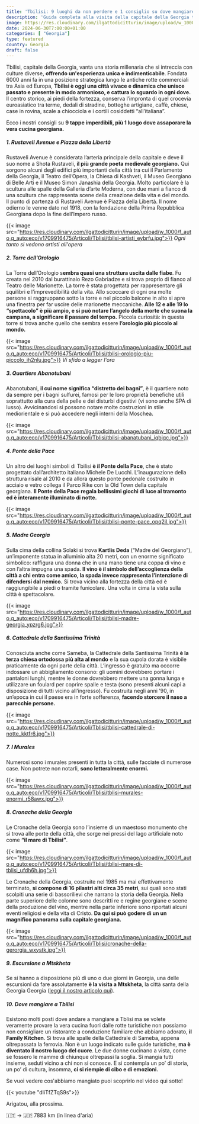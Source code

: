 ```yaml
---
title: 'Tbilisi: 9 luoghi da non perdere e 1 consiglio su dove mangiare'
description: 'Guida completa alla visita della capitale della Georgia tra storia, cultura e modernità'
image: https://res.cloudinary.com/ilgattodicitturin/image/upload/w_1000/f_auto,q_auto:eco/v1709916475/Articoli/Tblisi/tblisi-dall-alto_lmr79p.jpg
date: 2024-06-30T7:00:00+01:00
categories: [ "Georgia"]
type: featured  
country: Georgia 
draft: false
---
```


Tbilisi, capitale della Georgia, vanta una storia millenaria che si intreccia con culture diverse, **offrendo un'esperienza unica e indimenticabile**. Fondata 6000 anni fa in una posizione strategica lungo le antiche rotte commerciali tra Asia ed Europa, **Tbilisi è oggi una città vivace e dinamica che unisce passato e presente in modo armonioso, e cattura lo sguardo in ogni dove.** 
Il centro storico, ai piedi della fortezza, conserva l’impronta di quel crocevia euroasiatico tra terme, dedali di stradine, botteghe artigiane, caffè, chiese, case in rovina, scale a chiocciola e i cortili cosiddetti “all’italiana”. 

Ecco i nostri consigli su **9 tappe imperdibili, più 1 luogo dove assaporare la vera cucina georgiana.**

##### 1. Rustaveli Avenue e Piazza della Libertà

Rustaveli Avenue è considerata l’arteria principale della capitale e deve il suo nome a Shota Rustaveli, **il più grande poeta medievale georgiano.** Qui sorgono alcuni degli edifici più importanti della città tra cui il Parlamento della Georgia, il Teatro dell’Opera, la Chiesa di Kashveti, il Museo Georgiano di Belle Arti e il Museo Simon Janashia della Georgia. Molto particolare è la scultura alle spalle della Galleria d’arte Moderna, con due mani a fianco di una scultura che rappresenta scene della creazione della vita e del mondo. 
Il punto di partenza di Rustaveli Avenue è Piazza della Libertà. Il nome odierno le venne dato nel 1918, con la fondazione della Prima Repubblica Georgiana dopo la fine dell’Impero russo.

{{< image src="https://res.cloudinary.com/ilgattodicitturin/image/upload/w_1000/f_auto,q_auto:eco/v1709916475/Articoli/Tblisi/tblisi-artisti_eybrfu.jpg">}} 
_Ogni tanto si vedono artisti all'opera_

##### 2. Torre dell’Orologio

La Torre dell’Orologio s**embra quasi una struttura uscita dalle fiabe**. Fu creata nel 2010 dal burattinaio Rezo Gabriadze e si trova proprio di fianco al Teatro delle Marionette. La torre è stata progettata per rappresentare gli squilibri e l’imprevedibilità della vita. Allo scoccare di ogni ora molte persone si raggruppano sotto la torre e nel piccolo balcone in alto si apre una finestra per far uscire delle marionette meccaniche. **Alle 12 e alle 19 lo “spettacolo” è più ampio, e si può notare l’angelo della morte che suona la campana, a significare il passare del tempo.**
Piccola curiosità: in questa torre si trova anche quello che sembra essere **l’orologio più piccolo al mondo.**

{{< image src="https://res.cloudinary.com/ilgattodicitturin/image/upload/w_1000/f_auto,q_auto:eco/v1709916475/Articoli/Tblisi/tblisi-orologio-piu-piccolo_ih2nlu.jpg">}} 
_Vi sfido a legger l'ora_

##### 3. Quartiere Abanotubani

Abanotubani, i**l cui nome significa “distretto dei bagni”**, è il quartiere noto da sempre per i bagni sulfurei, famosi per le loro proprietà benefiche utili soprattutto alla cura della pelle e dei disturbi digestivi (vi sono anche SPA di lusso).
Avvicinandosi si possono notare molte costruzioni in stile mediorientale e si può accedere negli interni della Moschea. 

{{< image src="https://res.cloudinary.com/ilgattodicitturin/image/upload/w_1000/f_auto,q_auto:eco/v1709916475/Articoli/Tblisi/tblisi-abanatubani_iqbjqc.jpg">}} 

##### 4. Ponte della Pace

Un altro dei luoghi simboli di Tbilisi **è il Ponte della Pace**, che è stato progettato dall’architetto italiano Michele De Lucchi. L’inaugurazione della struttura risale al 2010 e da allora questo ponte pedonale costruito in acciaio e vetro collega il Parco Rike con la Old Town della capitale georgiana. **Il Ponte della Pace regala bellissimi giochi di luce al tramonto ed è interamente illuminato di notte.** 

{{< image src="https://res.cloudinary.com/ilgattodicitturin/image/upload/w_1000/f_auto,q_auto:eco/v1709916475/Articoli/Tblisi/tblisi-ponte-pace_opq2il.jpg">}} 

##### 5. Madre Georgia

Sulla cima della collina Solaki si trova **Kartlis Deda** (“Madre del Georgiano”), un’imponente statua in alluminio alta 20 metri, con un enorme significato simbolico: raffigura una donna che in una mano tiene una coppa di vino e con l’altra impugna una spada. **Il vino è il simbolo dell’accoglienza della città a chi entra come amico, la spada invece rappresenta l’intenzione di difendersi dal nemico.** 
Si trova vicino alla fortezza della città ed è raggiungibile a piedi o tramite funicolare. Una volta in cima la vista sulla città è spettacolare. 

{{< image src="https://res.cloudinary.com/ilgattodicitturin/image/upload/w_1000/f_auto,q_auto:eco/v1709916475/Articoli/Tblisi/tblisi-madre-georgia_ypzrg6.jpg">}} 

##### 6. Cattedrale della Santissima Trinità

Conosciuta anche come Sameba, la Cattedrale della Santissima Trinità **è la terza chiesa ortodossa più alta al mondo** e la sua cupola dorata è visibile praticamente da ogni parte della città. L’ingresso è gratuito ma occorre indossare un abbigliamento consono: gli uomini dovrebbero portare i pantaloni lunghi, mentre le donne dovrebbero mettere una gonna lunga e utilizzare un foulard per coprire spalle e testa (sono presenti alcuni capi a disposizione di tutti vicino all’ingresso). 
Fu costruita negli anni ’90, in un’epoca in cui il paese era in forte sofferenza, **facendo storcere il naso a parecchie persone.**

{{< image src="https://res.cloudinary.com/ilgattodicitturin/image/upload/w_1000/f_auto,q_auto:eco/v1709916475/Articoli/Tblisi/tblisi-cattedrale-di-notte_kktfr6.jpg">}} 

##### 7. I Murales

Numerosi sono i murales presenti in tutta la città, sulle facciate di numerose case. Non potrete non notarli, **sono letteralmente enormi.** 

{{< image src="https://res.cloudinary.com/ilgattodicitturin/image/upload/w_1000/f_auto,q_auto:eco/v1709916475/Articoli/Tblisi/tblisi-murales-enormi_r58awx.jpg">}} 

##### 8. Cronache della Georgia

Le Cronache della Georgia sono l’insieme di un maestoso monumento che si trova alle porte della città, che sorge nei pressi del lago artificiale noto come **“il mare di Tbilisi”**.

{{< image src="https://res.cloudinary.com/ilgattodicitturin/image/upload/w_1000/f_auto,q_auto:eco/v1709916475/Articoli/Tblisi/tblisi-mare-di-tblisi_ufdh6h.jpg">}} 

Le Cronache della Georgia, costruite nel 1985 ma mai effettivamente terminato, **si compone di 16 pilastri alti circa 35 metri**, sui quali sono stati scolpiti una serie di bassorilievi che narrano la storia della Georgia. Nella parte superiore delle colonne sono descritti re e regine georgiane e scene della produzione del vino, mentre nella parte inferiore sono riportati alcuni eventi religiosi e della vita di Cristo. **Da qui si può godere di un un magnifico panorama sulla capitale georgiana.**

{{< image src="https://res.cloudinary.com/ilgattodicitturin/image/upload/w_1000/f_auto,q_auto:eco/v1709916475/Articoli/Tblisi/cronache-della-gerorgia_wxystk.jpg">}} 

##### 9. Escursione a Mtskheta

Se si hanno a disposizione più di uno o due giorni in Georgia, una delle escursioni da fare assolutamente **è la visita a Mtskheta**, la città santa della Georgia Georgia ([leggi il nostro articolo qui](/blog/direzione-giappone-23-mtskheta-alla-scoperta-della-seconda-gerusalemme-tra-storia-religione-e-bellezze-naturali)).

##### 10. Dove mangiare a Tbilisi 

Esistono molti posti dove andare a mangiare a Tblisi ma se volete veramente provare la vera cucina fuori dalle rotte turistiche non possiamo non consigliare un ristorante a conduzione familiare che abbiamo adorato, **il Family Kitchen**. Si trova alle spalle della Cattedrale di Sameba, appena oltrepassata la ferrovia. Non è un luogo indicato sulle guide turistiche, **ma è diventato il nostro luogo del cuore**. Le due donne cucinano a vista, come se fossero le mamme di chiunque oltrepassi la soglia. Si mangia tutti insieme, seduti vicino a chi non si conosce. E si contempla un po’ di storia, un po’ di cultura, insomma, **ci si riempie di cibo e di emozioni.** 

Se vuoi vedere cos'abbiamo mangiato puoi scoprirlo nel video qui sotto!

{{< youtube "dIiTfZTqS9s">}}

Arigatou, alla prossima.

🇮🇹 → 🇯🇵 7883 km (in linea d'aria)
